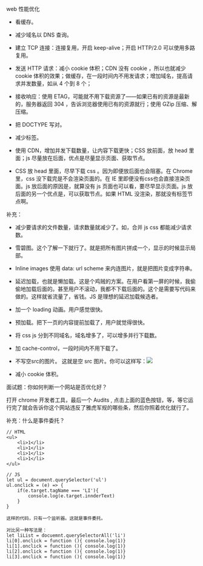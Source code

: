 web 性能优化

- 看缓存。

- 减少域名以 DNS 查询。

- 建立 TCP 连接：连接复用，开启 keep-alive；开启 HTTP/2.0 可以使用多路复用。

- 发送 HTTP 请求：减小 cookie 体积；CDN 没有 cookie ，所以也就减少 cookie 体积的效果；做缓存，在一段时间内不用发请求；增加域名，提高请求并发数量，如从 4 个到 8 个；

- 接收响应：使用 ETAG，可能就不用下载资源了——如果已有的资源是最新的，服务器返回 304 ，告诉浏览器使用已有的资源就行；使用 GZip 压缩、解压缩。

- 把 DOCTYPE 写对。

- 减少标签。

- 使用 CDN，增加并发下载数量，让内容下载更快；CSS 放前面，放 head 里面；js 尽量放在后面，优点是尽量显示页面、获取节点。

- CSS 放 head 里面，尽早下载 css 。因为即便放后面也会阻塞。在 Chrome 里，css 没下载完是不会渲染页面的。在 IE 里即便没有css也会直接渲染页面。js 放后面的原因是，就算没有 js 页面也可以看，要尽早显示页面。js 放后面的另一个优点是，可以获取节点。如果 HTML 没渲染，那就没有标签节点啊。

补充：

- 减少要请求的文件数量，请求数量就减少了。如，合并 js css 都能减少请求数。

- 雪碧图。这个了解一下就行了。就是把所有图片拼成一个，显示的时候显示局部。

- Inline images 使用 data: url scheme 来内连图片，就是把图片变成字符串。

- 延迟加载，也就是懒加载。这是个鸡贼的方案。在用户看第一屏的时候，我偷偷地加载后面的。甚至用户不滚动，我都不下载后面的。这个是需要写代码来做的。这样就省流量了，省钱。JS 是理想的延迟加载候选者。

- 加一个 loading 动画。用户感觉很快。

- 预加载。把下一页的内容提前加载了，用户就觉得很快。

- 将 css js 分到不同域名，域名增多了，可以增多并行下载数。

- 加 cache-control，一段时间内不用下载了。

- 不写空src的图片。<img src=""> 这就是空 src 图片。你可以这样写：<img src="about:blank">

- 减小 cookie 体积。

面试题：你如何判断一个网站是否优化好？

打开 chrome 开发者工具，最后一个 Audits , 点击上面的蓝色按钮，等，等它运行完了就会告诉你这个网站违反了雅虎军规的哪些条，然后你照着优化就行了。

补充：什么是事件委托？
```
// HTML
<ul>
    <li>1</li>
    <li>1</li>
    <li>1</li>
    <li>1</li>
</ul>

// JS 
let ul = document.querySelector('ul')
ul.onclick = (e) => {
    if(e.target.tagName === 'LI'){
        console.log(e.target.innderText)
    }
}

这样的代码，只有一个监听器。这就是事件委托。

对比另一种写法是：
let liList = docuemnt.querySelectorAll('li')
li[0].onclick = function (){ console.log(1)}
li[1].onclick = function (){ console.log(1)}
li[2].onclick = function (){ console.log(1)}
li[3].onclick = function (){ console.log(1)}
```
